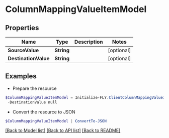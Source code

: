 # ColumnMappingValueItemModel
## Properties

Name | Type | Description | Notes
------------ | ------------- | ------------- | -------------
**SourceValue** | **String** |  | [optional] 
**DestinationValue** | **String** |  | [optional] 

## Examples

- Prepare the resource
```powershell
$ColumnMappingValueItemModel = Initialize-FLY.ClientColumnMappingValueItemModel  -SourceValue null `
 -DestinationValue null
```

- Convert the resource to JSON
```powershell
$ColumnMappingValueItemModel | ConvertTo-JSON
```

[[Back to Model list]](../README.md#documentation-for-models) [[Back to API list]](../README.md#documentation-for-api-endpoints) [[Back to README]](../README.md)

